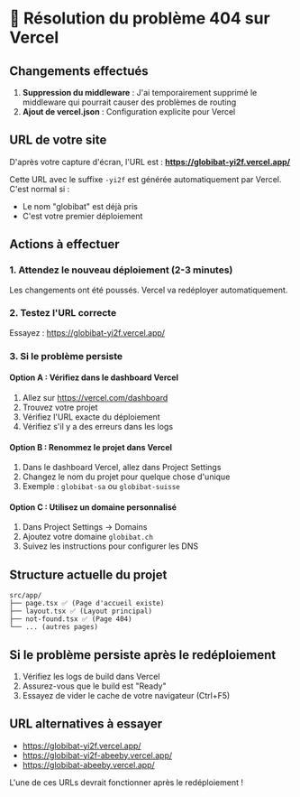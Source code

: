 # 🔧 Résolution du problème 404 sur Vercel

## Changements effectués

1. **Suppression du middleware** : J'ai temporairement supprimé le middleware qui pourrait causer des problèmes de routing
2. **Ajout de vercel.json** : Configuration explicite pour Vercel

## URL de votre site

D'après votre capture d'écran, l'URL est : **https://globibat-yi2f.vercel.app/**

Cette URL avec le suffixe `-yi2f` est générée automatiquement par Vercel. C'est normal si :
- Le nom "globibat" est déjà pris
- C'est votre premier déploiement

## Actions à effectuer

### 1. Attendez le nouveau déploiement (2-3 minutes)
Les changements ont été poussés. Vercel va redéployer automatiquement.

### 2. Testez l'URL correcte
Essayez : https://globibat-yi2f.vercel.app/

### 3. Si le problème persiste

#### Option A : Vérifiez dans le dashboard Vercel
1. Allez sur https://vercel.com/dashboard
2. Trouvez votre projet
3. Vérifiez l'URL exacte du déploiement
4. Vérifiez s'il y a des erreurs dans les logs

#### Option B : Renommez le projet dans Vercel
1. Dans le dashboard Vercel, allez dans Project Settings
2. Changez le nom du projet pour quelque chose d'unique
3. Exemple : `globibat-sa` ou `globibat-suisse`

#### Option C : Utilisez un domaine personnalisé
1. Dans Project Settings → Domains
2. Ajoutez votre domaine `globibat.ch`
3. Suivez les instructions pour configurer les DNS

## Structure actuelle du projet

```
src/app/
├── page.tsx ✅ (Page d'accueil existe)
├── layout.tsx ✅ (Layout principal)
├── not-found.tsx ✅ (Page 404)
└── ... (autres pages)
```

## Si le problème persiste après le redéploiement

1. Vérifiez les logs de build dans Vercel
2. Assurez-vous que le build est "Ready"
3. Essayez de vider le cache de votre navigateur (Ctrl+F5)

## URL alternatives à essayer

- https://globibat-yi2f.vercel.app/
- https://globibat-yi2f-abeeby.vercel.app/
- https://globibat-abeeby.vercel.app/

L'une de ces URLs devrait fonctionner après le redéploiement !